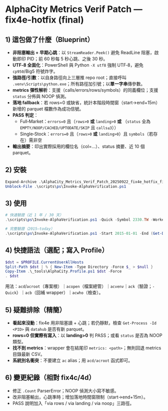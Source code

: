 # AlphaCity Metrics Verif Patch — fix4e-hotfix (final)

## 1) 這包做了什麼（Blueprint）
- **非阻塞輸出 + 早期心跳**：以 `StreamReader.Peek()` 避免 ReadLine 阻塞，啟動即印 PID；前 60 秒每 5 秒心跳、之後 30 秒。
- **UTF‑8 全面化**：PowerShell 與 Python `-X utf8` 強制 UTF‑8，避免 `cp950`/Big5 符號炸字。
- **強路徑/引數**：以自身路徑向上三層推 repo root；直接呼叫 `.venv\Scripts\python.exe`；所有路徑加引號；以**單一字串**傳參數。
- **metrics 彈性解析**：支援（calls/errors/rows/symbols）的同義欄位；支援 `status` 分佈與 NOOP 偵測。
- **落地 fallback**：若 rows=0 或缺省，統計本階段時間窗（start→end+15m）新增的 parquet 檔數作為成功信號。
- **PASS 判定**：
  - Full‑Market：`errors=0` 且（`rows>0` **或** `landing>0` **或** （`status` 全為 `EMPTY/NOOP/CACHED/UPTODATE/SKIP` 且 `calls≤3`））
  - Single‑Stock：`errors=0` 且（`rows>0` **或** `landing>0`）且 `symbols`（若存在）需非空
- **輸出摘要**：印出實際採用的欄位名（col=...）、status 摘要、近 10 個 parquet。

## 2) 安裝
```powershell
Expand-Archive .\AlphaCity_Metrics_Verif_Patch_20250922_fix4e_hotfix_final.zip -DestinationPath G:\AI\tw-alpha-stack -Force
Unblock-File .\scripts\ps\Invoke-AlphaVerification.ps1
```

## 3) 使用
```powershell
# 快速驗證（近 1 年 / 30 天）
.\scripts\ps\Invoke-AlphaVerification.ps1 -Quick -Symbol 2330.TW -Workers 6 -Qps 1.6 -VerboseCmd

# 完整驗證（2015–today）
.\scripts\ps\Invoke-AlphaVerification.ps1 -Start 2015-01-01 -End (Get-Date).ToString('yyyy-MM-dd') -Symbol 2330.TW -Workers 6 -Qps 1.6 -VerboseCmd
```

## 4) 快捷語法（選配；寫入 Profile）
```powershell
$dst = $PROFILE.CurrentUserAllHosts
Split-Path $dst | % { New-Item -Type Directory -Force $_ > $null }
Copy-Item .\_tools\AlphaCity.Profile.ps1 $dst -Force
. $dst
```
用法：`acd`/`acroot`（專案根）｜`acopen`（檔案總管）｜`acvenv`｜`ack`（驗證；`-Quick`）｜`acb`（回補 wrapper）｜`acwho`（檢查）。

## 5) 疑難排除（精簡）
- **看起來沒動**：fix4e 用非阻塞讀 + 心跳；若仍靜默，檢查 `Get-Process -Id <PID>` 與 `datahub` 是否有新 parquet。  
- **rows=0 但實際有寫入**：以 **landing>0** 判 PASS；或看 `status` 是否為 NOOP 類型。  
- **找不到 metrics**：wrapper 會在結尾印 `metrics: <path>`；無則回退 metrics 目錄最新 CSV。  
- **系統別名衝突**：不要建立 `ac` alias；用 `acd/acroot` 函式即可。

## 6) 變更紀錄（相對 fix4c/4d）
- 修正 `.Count` ParserError；NOOP 偵測大小寫不敏感。
- 改非阻塞輸出，心跳準時；增加落地時間窗限制（start→end+15m）。
- PASS 說明加入「via rows / via landing / via noop」三路徑。